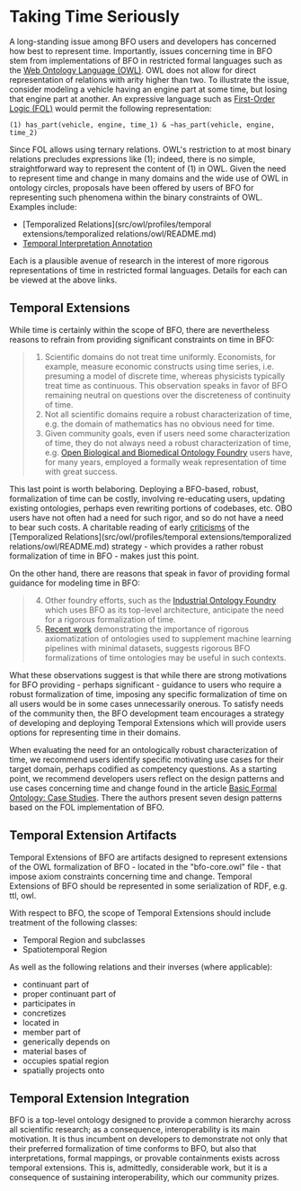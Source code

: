 # Taking Time Seriously
A long-standing issue among BFO users and developers has concerned how best to represent time. Importantly, issues concerning time in BFO stem from implementations of BFO in restricted formal languages such as the [Web Ontology Language (OWL)](https://www.w3.org/TR/owl2-overview/). OWL does not allow for direct representation of relations with arity higher than two. To illustrate the issue, consider modeling a vehicle having an engine part at some time, but losing that engine part at another. An expressive language such as [First-Order Logic (FOL)](https://en.wikipedia.org/wiki/First-order_logic) would permit the following representation: 

    (1) has_part(vehicle, engine, time_1) & ~has_part(vehicle, engine, time_2)

Since FOL allows using ternary relations. OWL's restriction to at most binary relations precludes expressions like (1); indeed, there is no simple, straightforward way to represent the content of (1) in OWL. Given the need to represent time and change in many domains and the wide use of OWL in ontology circles, proposals have been offered by users of BFO for representing such phenomena within the binary constraints of OWL. Examples include: 

* [Temporalized Relations](src/owl/profiles/temporal extensions/temporalized relations/owl/README.md) 
* [Temporal Interpretation Annotation](https://oborel.github.io/obo-relations/temporal-semantics/)

Each is a plausible avenue of research in the interest of more rigorous representations of time in restricted formal languages. Details for each can be viewed at the above links. 

## Temporal Extensions
While time is certainly within the scope of BFO, there are nevertheless reasons to refrain from providing significant constraints on time in BFO:

> 1. Scientific domains do not treat time uniformly. Economists, for example, measure economic constructs using time series, i.e. presuming a model of discrete time, whereas physicists typically treat time as continuous. This observation speaks in favor of BFO remaining neutral on questions over the discreteness of continuity of time. 
> 2. Not all scientific domains require a robust characterization of time, e.g. the domain of mathematics has no obvious need for time. 
> 3. Given community goals, even if users need some characterization of time, they do not always need a robust characterization of time, e.g. [Open Biological and Biomedical Ontology Foundry](https://obofoundry.org/) users have, for many years, employed a formally weak representation of time with great success.
    
This last point is worth belaboring. Deploying a BFO-based, robust, formalization of time can be costly, involving re-educating users, updating existing ontologies, perhaps even rewriting portions of codebases, etc. OBO users have not often had a need for such rigor, and so do not have a need to bear such costs. A charitable reading of early [criticisms](https://github.com/cmungall/trel-crit/raw/master/trc.pdf) of the [Temporalized Relations](src/owl/profiles/temporal extensions/temporalized relations/owl/README.md) strategy - which provides a rather robust formalization of time in BFO - makes just this point.  

On the other hand, there are reasons that speak in favor of providing formal guidance for modeling time in BFO:

> 4. Other foundry efforts, such as the [Industrial Ontology Foundry](https://www.industrialontologies.org/) which uses BFO as its top-level architecture, anticipate the need for a rigorous formalization of time.
> 5. [Recent work](https://pubmed.ncbi.nlm.nih.gov/36534832/) demonstrating the importance of rigorous axiomatization of ontologies used to supplement machine learning pipelines with minimal datasets, suggests rigorous BFO formalizations of time ontologies may be useful in such contexts. 

What these observations suggest is that while there are strong motivations for BFO providing - perhaps significant - guidance to users who require a robust formalization of time, imposing any specific formalization of time on all users would be in some cases unnecessarily onerous. To satisfy needs of the community then, the BFO development team encourages a strategy of developing and deploying Temporal Extensions which will provide users options for representing time in their domains.

When evaluating the need for an ontologically robust characterization of time, we recommend users identify specific motivating use cases for their target domain, perhaps codified as competency questions. As a starting point, we recommend developers users reflect on the design patterns and use cases concerning time and change found in the article [Basic Formal Ontology: Case Studies](https://philpapers.org/archive/OTTBBF.pdf). There the authors present seven design patterns based on the FOL implementation of BFO. 

## Temporal Extension Artifacts
Temporal Extensions of BFO are artifacts designed to represent extensions of the OWL formalization of BFO - located in the "bfo-core.owl" file - that impose axiom constraints concerning time and change. Temporal Extensions of BFO should be represented in some serialization of RDF, e.g. ttl, owl. 

With respect to BFO, the scope of Temporal Extensions should include treatment of the following classes: 

* Temporal Region and subclasses 
* Spatiotemporal Region

As well as the following relations and their inverses (where applicable):
  
* continuant part of
* proper continuant part of
* participates in
* concretizes
* located in
* member part of
* generically depends on
* material bases of
* occupies spatial region
* spatially projects onto

## Temporal Extension Integration
BFO is a top-level ontology designed to provide a common hierarchy across all scientific research; as a consequence, interoperability is its main motivation. It is thus incumbent on developers to demonstrate not only that their preferred formalization of time conforms to BFO, but also that interpretations, formal mappings, or provable containments exists across temporal extensions. This is, admittedly, considerable work, but it is a consequence of sustaining interoperability, which our community prizes. 
